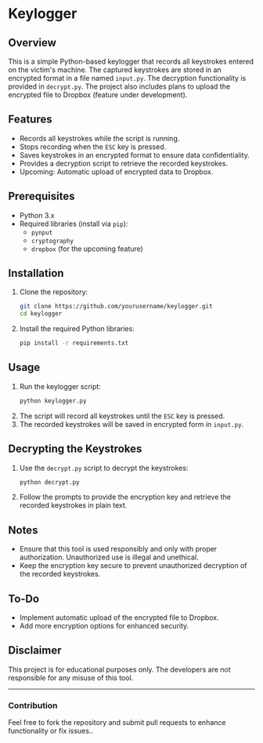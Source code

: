 # Keylogger

## Overview

This is a simple Python-based keylogger that records all keystrokes entered on the victim's machine. The captured keystrokes are stored in an encrypted format in a file named `input.py`. The decryption functionality is provided in `decrypt.py`. The project also includes plans to upload the encrypted file to Dropbox (feature under development).

## Features

- Records all keystrokes while the script is running.
- Stops recording when the `ESC` key is pressed.
- Saves keystrokes in an encrypted format to ensure data confidentiality.
- Provides a decryption script to retrieve the recorded keystrokes.
- Upcoming: Automatic upload of encrypted data to Dropbox.

## Prerequisites

- Python 3.x
- Required libraries (install via `pip`):
  - `pynput`
  - `cryptography`
  - `dropbox` (for the upcoming feature)

## Installation

1. Clone the repository:
   ```bash
   git clone https://github.com/yourusername/keylogger.git
   cd keylogger
   ```
2. Install the required Python libraries:
   ```bash
   pip install -r requirements.txt
   ```

## Usage

1. Run the keylogger script:
   ```bash
   python keylogger.py
   ```
2. The script will record all keystrokes until the `ESC` key is pressed.
3. The recorded keystrokes will be saved in encrypted form in `input.py`.

## Decrypting the Keystrokes

1. Use the `decrypt.py` script to decrypt the keystrokes:
   ```bash
   python decrypt.py
   ```
2. Follow the prompts to provide the encryption key and retrieve the recorded keystrokes in plain text.

## Notes

- Ensure that this tool is used responsibly and only with proper authorization. Unauthorized use is illegal and unethical.
- Keep the encryption key secure to prevent unauthorized decryption of the recorded keystrokes.

## To-Do

- Implement automatic upload of the encrypted file to Dropbox.
- Add more encryption options for enhanced security.

## Disclaimer

This project is for educational purposes only. The developers are not responsible for any misuse of this tool.

---

### Contribution

Feel free to fork the repository and submit pull requests to enhance functionality or fix issues..

